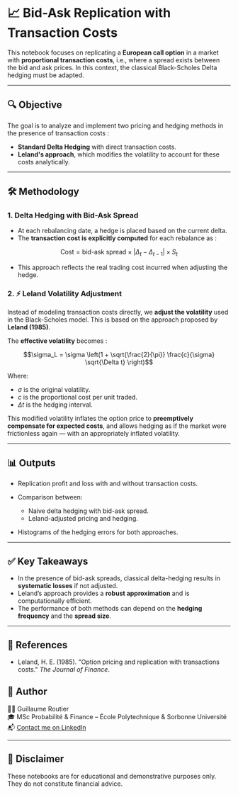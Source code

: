 # 📈 Bid-Ask Replication with Transaction Costs

This notebook focuses on replicating a **European call option** in a market with **proportional transaction costs**, i.e., where a spread exists between the bid and ask prices. In this context, the classical Black-Scholes Delta hedging must be adapted.

---

## 🔍 Objective

The goal is to analyze and implement two pricing and hedging methods in the presence of transaction costs :

- **Standard Delta Hedging** with direct transaction costs.
- **Leland's approach**, which modifies the volatility to account for these costs analytically.

---

## 🛠️ Methodology

### 1. Delta Hedging with Bid-Ask Spread
- At each rebalancing date, a hedge is placed based on the current delta.
- The **transaction cost is explicitly computed** for each rebalance as :
  
$$\text{Cost} = \text{bid-ask spread} \times | \Delta_t - \Delta_{t-1} | \times S_t$$

- This approach reflects the real trading cost incurred when adjusting the hedge.

### 2. ⚡ Leland Volatility Adjustment
Instead of modeling transaction costs directly, we **adjust the volatility** used in the Black-Scholes model. This is based on the approach proposed by **Leland (1985)**.

The **effective volatility** becomes :

$$\sigma_L = \sigma \left(1 + \sqrt{\frac{2}{\pi}} \frac{c}{\sigma} \sqrt{\Delta t} \right)$$

Where:
- $\sigma$ is the original volatility.
- $c$ is the proportional cost per unit traded.
- $\Delta t$ is the hedging interval.

This modified volatility inflates the option price to **preemptively compensate for expected costs**, and allows hedging as if the market were frictionless again — with an appropriately inflated volatility.

---

## 📊 Outputs

- Replication profit and loss with and without transaction costs.
- Comparison between:
  - Naive delta hedging with bid-ask spread.
  - Leland-adjusted pricing and hedging.

- Histograms of the hedging errors for both approaches.

---

## ✅ Key Takeaways

- In the presence of bid-ask spreads, classical delta-hedging results in **systematic losses** if not adjusted.
- Leland’s approach provides a **robust approximation** and is computationally efficient.
- The performance of both methods can depend on the **hedging frequency** and the **spread size**.

---

## 🧠 References

- Leland, H. E. (1985). "Option pricing and replication with transactions costs." *The Journal of Finance*.

## 👤 Author

👨‍💻 Guillaume Routier  
🎓 MSc Probabilité & Finance – École Polytechnique & Sorbonne Université  
📬 [Contact me on LinkedIn](https://www.linkedin.com/in/guillaume-routier/)

---

## 📌 Disclaimer

These notebooks are for educational and demonstrative purposes only. They do not constitute financial advice.
